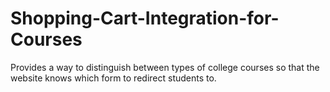 # Shopping-Cart-Integration-for-Courses
Provides a way to distinguish between types of college courses so that the website knows which form to redirect students to.
